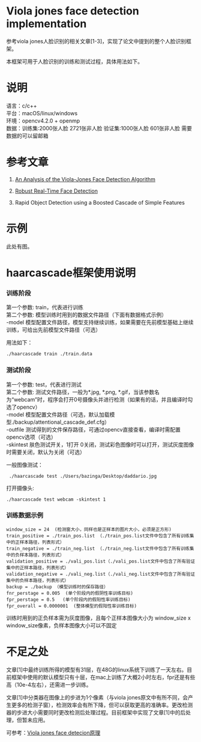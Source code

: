 Viola jones face detection implementation
====

参考viola jones人脸识别的相关文章[1-3]，实现了论文中提到的整个人脸识别框架。  

本框架可用于人脸识别的训练和测试过程，具体用法如下。   



# 说明
语言：c/c++  
平台：macOS/linux/windows     
环境：opencv4.2.0 + openmp  
数据：训练集:2000张人脸 2721张非人脸   验证集:1000张人脸 601张非人脸
需要数据的可以留邮箱


参考文章
======
1. [An Analysis of the Viola-Jones Face Detection Algorithm]( http://www.ipol.im/pub/art/2014/104/article.pdf)

2. [Robust Real-Time Face Detection](https://www.face-rec.org/algorithms/Boosting-Ensemble/16981346.pdf)

3. Rapid Object Detection using a Boosted Cascade of Simple Features

   


示例
=====

此处有图。






haarcascade框架使用说明
====



### 训练阶段 

第一个参数: train，代表进行训练  
第二个参数: 模型训练时用到的数据文件路径（下面有数据格式示例）  
-model 模型配置文件路径，模型支持继续训练，如果需要在先前模型基础上继续训练，可给出先前模型文件路径（可选）  

用法如下：

    ./haarcascade train ./train.data 



### 测试阶段

第一个参数: test，代表进行测试  
第二个参数: 测试文件路径，一般为*.jpg, *.png, *.gif，当该参数名为“webcam”时，程序会打开0号摄像头并进行检测（如果有的话，并且编译时勾选了opencv）  
-model 模型配置文件路径（可选，默认加载模型./backup/attentional_cascade_def.cfg）  
-outfile 测试得到的文件保存路径，可通过opencv直接查看，编译时需配置opencv选项（可选）  
-skintest 肤色测试开关，1打开  0关闭，测试彩色图像时可以打开，测试灰度图像时需要关闭，默认为关闭（可选） 

一般图像测试：

     ./haarcascade test ./Users/bazinga/Desktop/daddario.jpg

打开摄像头:

```
./haarcascade test webcam -skintest 1
```



### 训练数据示例

    window_size = 24  (检测窗大小，同样也是正样本的图片大小，必须是正方形)
    train_positive = ./train_pos.list （./train_pos.list文件中包含了所有训练集中的正样本路径，列表形式）
    train_negative = ./train_neg.list （./train_neg.list文件中包含了所有训练集中的负样本路径，列表形式）
    validation_positive = ./vali_pos.list（./vali_pos.list文件中包含了所有验证集中的正样本路径，列表形式）
    validation_negative = ./vali_neg.list（./vali_neg.list文件中包含了所有验证集中的负样本路径，列表形式）
    backup = ./backup （模型训练时的保存路径）
    fnr_perstage = 0.005  (单个阶段内的假阴性率训练目标)
    fpr_perstage = 0.5   (单个阶段内的假阳性率训练目标)
    fpr_overall = 0.0000001  (整体模型的假阳性率训练目标)

训练时用到的正负样本需为灰度图像，且每个正样本图像大小为 window_size x window_size像素，负样本图像大小可以不固定



# 不足之处

文章[1]中最终训练所得的模型有31层，在48G的linux系统下训练了一天左右。目前框架中使用的默认模型只有十层，在mac上训练了大概2小时左右，fpr还是有些高（10e-4左右），还需进一步训练。

文章[1]中分类器在图像上的步进为1个像素（与viola jones原文中有所不同，会产生更多的检测子窗），检测效率会有所下降，但可以获取更高的准确率。更改检测器的步进大小需要同时更改检测后处理过程。目前框架中实现了文章[1]中的后处理，但暂未应用。



可参考：[Viola jones face detecion原理](https://www.jianshu.com/p/f5e16cc99033)

